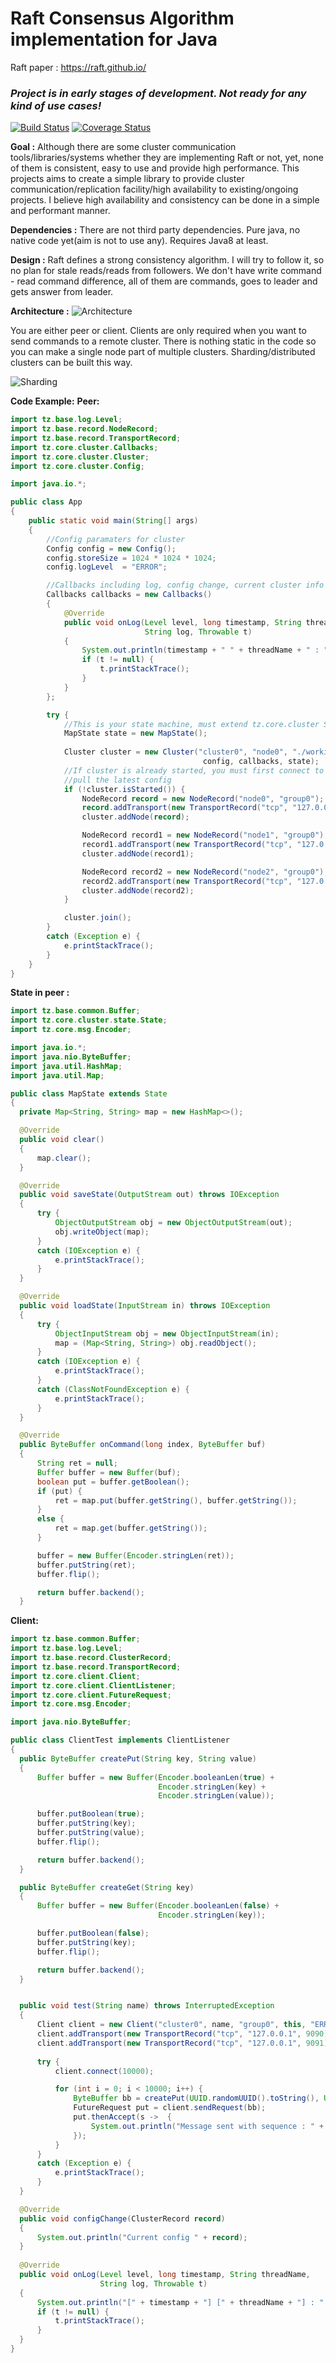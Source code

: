 # Raft Consensus Algorithm implementation for Java

Raft paper : https://raft.github.io/

### ***Project is in early stages of development. Not ready for any kind of use cases!***


[![Build Status](https://travis-ci.org/tezc/tzRaft.svg?branch=master)](https://travis-ci.org/tezc/tzRaft)
[![Coverage Status](https://coveralls.io/repos/github/tezc/tzraft/badge.svg?branch=master)](https://coveralls.io/github/tezc/tzraft?branch=master)

**Goal :** Although there are some cluster communication tools/libraries/systems whether they are implementing Raft or not, yet, 
none of them is consistent, easy to use and provide high performance. This projects aims to create a simple library to provide cluster communication/replication facility/high availability to existing/ongoing projects. I believe high availability and consistency can be done
in a simple and performant manner.

**Dependencies :** There are not third party dependencies. Pure java, no native code yet(aim is not to use any). Requires Java8 at least.

**Design :** Raft defines a strong consistency algorithm. I will try to follow it, so no plan for stale reads/reads from followers.
             We don't have write command - read command difference, all of them are commands, goes to leader and gets answer from leader.
             
**Architecture :**
![Architecture](docs/image/arch.jpg?raw=true "Architecture")


You are either peer or client. Clients are only required when you want to send commands to a remote cluster. There is nothing static in the code so you can make a single node part of multiple clusters. Sharding/distributed clusters can be built this way.

![Sharding](docs/image/shard.jpg?raw=true "Sharding")


**Code Example:**
**Peer:**
```Java
import tz.base.log.Level;
import tz.base.record.NodeRecord;
import tz.base.record.TransportRecord;
import tz.core.cluster.Callbacks;
import tz.core.cluster.Cluster;
import tz.core.cluster.Config;

import java.io.*;

public class App
{
    public static void main(String[] args)
    {
        //Config paramaters for cluster
        Config config = new Config();
        config.storeSize = 1024 * 1024 * 1024;
        config.logLevel  = "ERROR";

        //Callbacks including log, config change, current cluster info
        Callbacks callbacks = new Callbacks()
        {
            @Override
            public void onLog(Level level, long timestamp, String threadName,
                              String log, Throwable t)
            {
                System.out.println(timestamp + " " + threadName + " : " + log );
                if (t != null) {
                    t.printStackTrace();
                }
            }
        };

        try {
            //This is your state machine, must extend tz.core.cluster State
            MapState state = new MapState();
            
            Cluster cluster = new Cluster("cluster0", "node0", "./workingDir/", 
                                           config, callbacks, state);
            //If cluster is already started, you must first connect to cluster and
            //pull the latest config
            if (!cluster.isStarted()) {
                NodeRecord record = new NodeRecord("node0", "group0");
                record.addTransport(new TransportRecord("tcp", "127.0.0.1", 9090));
                cluster.addNode(record);

                NodeRecord record1 = new NodeRecord("node1", "group0");
                record1.addTransport(new TransportRecord("tcp", "127.0.0.1", 9091));
                cluster.addNode(record1);

                NodeRecord record2 = new NodeRecord("node2", "group0");
                record2.addTransport(new TransportRecord("tcp", "127.0.0.1", 9092));
                cluster.addNode(record2);
            }

            cluster.join();
        }
        catch (Exception e) {
            e.printStackTrace();
        }
    }
}
  ```
  
  **State in peer :**
  ```Java
import tz.base.common.Buffer;
import tz.core.cluster.state.State;
import tz.core.msg.Encoder;

import java.io.*;
import java.nio.ByteBuffer;
import java.util.HashMap;
import java.util.Map;

public class MapState extends State
{
    private Map<String, String> map = new HashMap<>();

    @Override
    public void clear()
    {
        map.clear();
    }

    @Override
    public void saveState(OutputStream out) throws IOException
    {
        try {
            ObjectOutputStream obj = new ObjectOutputStream(out);
            obj.writeObject(map);
        }
        catch (IOException e) {
            e.printStackTrace();
        }
    }

    @Override
    public void loadState(InputStream in) throws IOException
    {
        try {
            ObjectInputStream obj = new ObjectInputStream(in);
            map = (Map<String, String>) obj.readObject();
        }
        catch (IOException e) {
            e.printStackTrace();
        }
        catch (ClassNotFoundException e) {
            e.printStackTrace();
        }
    }

    @Override
    public ByteBuffer onCommand(long index, ByteBuffer buf)
    {
        String ret = null;
        Buffer buffer = new Buffer(buf);
        boolean put = buffer.getBoolean();
        if (put) {
            ret = map.put(buffer.getString(), buffer.getString());
        }
        else {
            ret = map.get(buffer.getString());
        }

        buffer = new Buffer(Encoder.stringLen(ret));
        buffer.putString(ret);
        buffer.flip();

        return buffer.backend();
    }
  ```
  
  **Client:**
  ```Java
import tz.base.common.Buffer;
import tz.base.log.Level;
import tz.base.record.ClusterRecord;
import tz.base.record.TransportRecord;
import tz.core.client.Client;
import tz.core.client.ClientListener;
import tz.core.client.FutureRequest;
import tz.core.msg.Encoder;

import java.nio.ByteBuffer;

public class ClientTest implements ClientListener
{
    public ByteBuffer createPut(String key, String value)
    {
        Buffer buffer = new Buffer(Encoder.booleanLen(true) +
                                   Encoder.stringLen(key) +
                                   Encoder.stringLen(value));

        buffer.putBoolean(true);
        buffer.putString(key);
        buffer.putString(value);
        buffer.flip();

        return buffer.backend();
    }

    public ByteBuffer createGet(String key)
    {
        Buffer buffer = new Buffer(Encoder.booleanLen(false) +
                                   Encoder.stringLen(key));

        buffer.putBoolean(false);
        buffer.putString(key);
        buffer.flip();

        return buffer.backend();
    }


    public void test(String name) throws InterruptedException
    {
        Client client = new Client("cluster0", name, "group0", this, "ERROR");
        client.addTransport(new TransportRecord("tcp", "127.0.0.1", 9090));
        client.addTransport(new TransportRecord("tcp", "127.0.0.1", 9091));
        
        try {
            client.connect(10000);

            for (int i = 0; i < 10000; i++) {
                ByteBuffer bb = createPut(UUID.randomUUID().toString(), UUID.randomUUID().toString());
                FutureRequest put = client.sendRequest(bb);
                put.thenAccept(s ->  {
                    System.out.println("Message sent with sequence : " + put.getSequence());
                });
            }
        }
        catch (Exception e) {
            e.printStackTrace();
        }
    }

    @Override
    public void configChange(ClusterRecord record)
    {
        System.out.println("Current config " + record);
    }
    
    @Override
    public void onLog(Level level, long timestamp, String threadName,
                      String log, Throwable t)
    {
        System.out.println("[" + timestamp + "] [" + threadName + "] : " + log );
        if (t != null) {
            t.printStackTrace();
        }
    }
}

  ```
